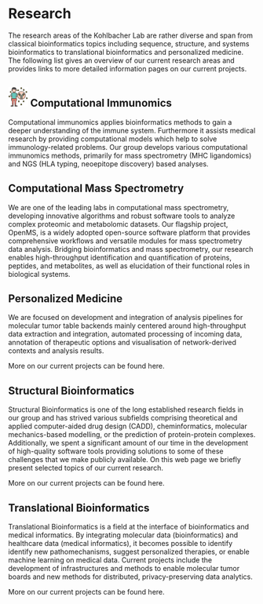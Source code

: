 # Research
The research areas of the Kohlbacher Lab are rather diverse and span from classical bioinformatics topics including sequence, structure, and systems bioinformatics to translational bioinformatics and personalized medicine. The following list gives an overview of our current research areas and provides links to more detailed information pages on our current projects.

<h2> <a href="https://www.flaticon.com/free-icons/immunology"><img height="40" src="../static/immunology.png" width="40" style="display:inline"></a> Computational Immunomics</h2>
Computational immunomics applies bioinformatics methods to gain a deeper understanding of the immune system. Furthermore it assists medical research by providing computational models which help to solve immunology-related problems. Our group develops various computational immunomics methods, primarily for mass spectrometry (MHC ligandomics) and NGS (HLA typing, neoepitope discovery) based analyses.

## Computational Mass Spectrometry
We are one of the leading labs in computational mass spectrometry, developing innovative algorithms and robust software tools to analyze complex proteomic and metabolomic datasets. Our flagship project, OpenMS, is a widely adopted open-source software platform that provides comprehensive workflows and versatile modules for mass spectrometry data analysis. Bridging bioinformatics and mass spectrometry, our research enables high-throughput identification and quantification of proteins, peptides, and metabolites, as well as elucidation of their functional roles in biological systems.

## Personalized Medicine
We are focused on development and integration of analysis pipelines for molecular tumor table backends mainly centered around high-throughput data extraction and integration, automated processing of incoming data, annotation of therapeutic options and visualisation of network-derived contexts and analysis results.

More on our current projects can be found here.

## Structural Bioinformatics
Structural Bioinformatics is one of the long established research fields in our group and has strived various subfields comprising theoretical and applied computer-aided drug design (CADD), cheminformatics, molecular mechanics-based modelling, or the prediction of protein-protein complexes. Additionally, we spent a significant amount of our time in the development of high-quality software tools providing solutions to some of these challenges that we make publicly available. On this web page we briefly present selected topics of our current research.

More on our current projects can be found here.

## Translational Bioinformatics
Translational Bioinformatics is a field at the interface of bioinformatics and medical informatics. By integrating molecular data (bioinformatics) and healthcare data (medical informatics), it becomes possible to identify identify new pathomechanisms, suggest personalized therapies, or enable machine learning on medical data. Current projects include the development of infrastructures and methods to enable molecular tumor boards and new methods for distributed, privacy-preserving data analytics.

More on our current projects can be found here.

